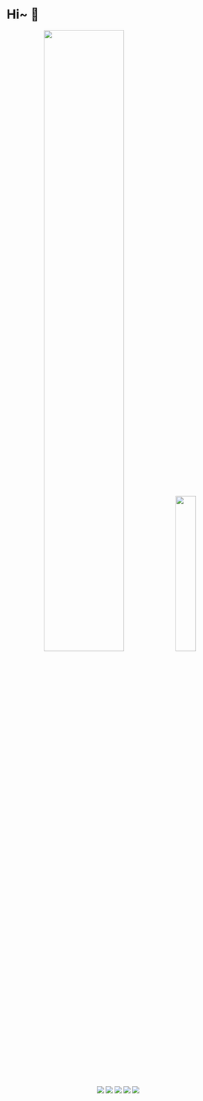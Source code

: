 # Hi~ 👋

<div align="center">
  <img width=60% src="https://github-readme-stats-one-bice.vercel.app/api?username=KwanWaiPang&show_icons=true&theme=default&count_private=true&role=OWNER,ORGANIZATION_MEMBER&hide=prs,issues" />
  <img width=30% src="https://github-readme-stats.vercel.app/api/top-langs/?username=KwanWaiPang&layout=compact&langs_count=6&hide=CMake,JavaScript,Cuda,CSS,PowerShell,GLSL,Roff,Shell" />
</div>

<p align="center">
  <br><br>
<!--   总的visits数 -->
    <img src="https://badges.strrl.dev/visits/KwanWaiPang/KwanWaiPang?style=flat-square&color=green&logo=github">
  <!--   加入的年数 -->
    <img src="https://badges.strrl.dev/years/KwanWaiPang?color=green&logo=github">
    <img src="https://badges.strrl.dev/repos/KwanWaiPang?style=flat-square&color=green&logo=github">
    <img src="https://badges.strrl.dev/commits/daily/KwanWaiPang?style=flat-square&color=green&logo=github">
    <img src="https://badges.strrl.dev/issues-and-prs/all/KwanWaiPang?style=flat-square&color=green&logo=github">
</p>
